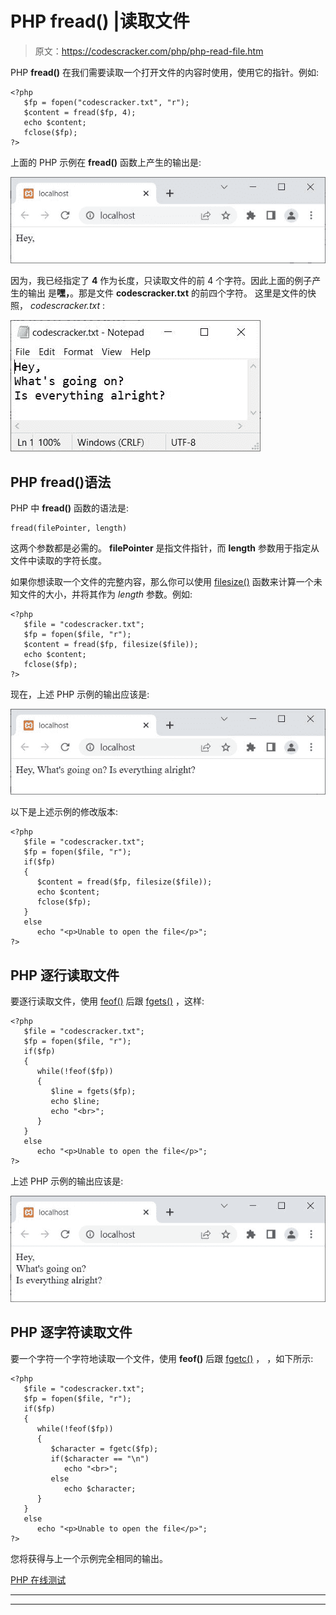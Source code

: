 # PHP fread() |读取文件

> 原文：<https://codescracker.com/php/php-read-file.htm>

PHP **fread()** 在我们需要读取一个打开文件的内容时使用，使用它的指针。例如:

```
<?php
   $fp = fopen("codescracker.txt", "r");
   $content = fread($fp, 4);
   echo $content;
   fclose($fp);
?>
```

上面的 PHP 示例在 **fread()** 函数上产生的输出是:

![php fread function](img/e7588279b107b3dabcbf821a7eeeec9b.png)

因为，我已经指定了 **4** 作为长度，只读取文件的前 4 个字符。因此上面的例子产生的输出 是**嘿，**。那是文件 **codescracker.txt** 的前四个字符。 这里是文件的快照， *codescracker.txt* :

![php read a file fread](img/d74fa7fe92312c1b73a47d44990cf473.png)

## PHP fread()语法

PHP 中 **fread()** 函数的语法是:

```
fread(filePointer, length)
```

这两个参数都是必需的。 **filePointer** 是指文件指针，而 **length** 参数用于指定从文件中读取的字符长度。

如果你想读取一个文件的完整内容，那么你可以使用 [filesize()](/php/php-filesize-function.htm) 函数来计算一个未知文件的大小，并将其作为 *length* 参数。例如:

```
<?php
   $file = "codescracker.txt";
   $fp = fopen($file, "r");
   $content = fread($fp, filesize($file));
   echo $content;
   fclose($fp);
?>
```

现在，上述 PHP 示例的输出应该是:

![php read a file example](img/71a7ab3e03e690a8db938a30c55c8b70.png)

以下是上述示例的修改版本:

```
<?php
   $file = "codescracker.txt";
   $fp = fopen($file, "r");
   if($fp)
   {
      $content = fread($fp, filesize($file));
      echo $content;
      fclose($fp);
   }
   else
      echo "<p>Unable to open the file</p>";
?>
```

## PHP 逐行读取文件

要逐行读取文件，使用 [feof()](/php/php-feof-function.htm) 后跟 [fgets()](/php/php-fgets-function.htm) ，这样:

```
<?php
   $file = "codescracker.txt";
   $fp = fopen($file, "r");
   if($fp)
   {
      while(!feof($fp))
      {
         $line = fgets($fp);
         echo $line;
         echo "<br>";
      }
   }
   else
      echo "<p>Unable to open the file</p>";
?>
```

上述 PHP 示例的输出应该是:

![php read a file fread example](img/750d0a885d44d696385c76456ce50812.png)

## PHP 逐字符读取文件

要一个字符一个字符地读取一个文件，使用 **feof()** 后跟 [fgetc()](/php/php-fgetc-function.htm) ， ，如下所示:

```
<?php
   $file = "codescracker.txt";
   $fp = fopen($file, "r");
   if($fp)
   {
      while(!feof($fp))
      {
         $character = fgetc($fp);
         if($character == "\n")
            echo "<br>";
         else
            echo $character;
      }
   }
   else
      echo "<p>Unable to open the file</p>";
?>
```

您将获得与上一个示例完全相同的输出。

[PHP 在线测试](/exam/showtest.php?subid=8)

* * *

* * *